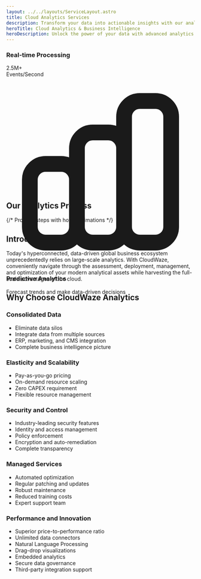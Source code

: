 ```yaml
---
layout: ../../layouts/ServiceLayout.astro
title: Cloud Analytics Services
description: Transform your data into actionable insights with our analytics solutions
heroTitle: Cloud Analytics & Business Intelligence
heroDescription: Unlock the power of your data with advanced analytics and AI-driven insights
---
```


<AnimatedBackground type="analytics" />

<div class="relative z-10">
  <!-- Analytics Dashboard Preview -->
  <div class="dashboard-preview mb-20" data-aos="fade-up">
    <div class="max-w-6xl mx-auto px-4">
      <div class="relative bg-white rounded-2xl shadow-2xl overflow-hidden">
        <div class="absolute inset-0 bg-gradient-to-r from-blue-500/5 to-purple-500/5"></div>
        <div class="relative p-8">
          <div class="grid grid-cols-1 md:grid-cols-3 gap-8">
            <div class="stat-card" data-aos="zoom-in" data-aos-delay="100">
              <div class="animate-pulse-slow bg-gradient-to-r from-blue-500 to-blue-600 rounded-xl p-6 text-white">
                <h3 class="text-lg font-semibold mb-2">Real-time Processing</h3>
                <div class="text-3xl font-bold">2.5M+</div>
                <div class="text-blue-100">Events/Second</div>
              </div>
            </div>
            <!-- Add more stat cards -->
          </div>
        </div>
      </div>
    </div>
  </div>

  <!-- Feature Cards with 3D Effect -->
  <div class="feature-grid my-20">
    <div class="max-w-6xl mx-auto px-4">
      <div class="grid grid-cols-1 md:grid-cols-3 gap-8">
        <div class="feature-card-3d group" data-aos="flip-left">
          <div class="card-content">
            <div class="card-front">
              <div class="p-8">
                <div class="text-blue-600 mb-4">
                  <svg class="w-12 h-12" fill="none" stroke="currentColor" viewBox="0 0 24 24">
                    <path stroke-linecap="round" stroke-linejoin="round" stroke-width="2" d="M9 19v-6a2 2 0 00-2-2H5a2 2 0 00-2 2v6a2 2 0 002 2h2a2 2 0 002-2zm0 0V9a2 2 0 012-2h2a2 2 0 012 2v10m-6 0a2 2 0 002 2h2a2 2 0 002-2m0 0V5a2 2 0 012-2h2a2 2 0 012 2v14a2 2 0 01-2 2h-2a2 2 0 01-2-2z"/>
                  </svg>
                </div>
                <h3>Predictive Analytics</h3>
                <p>Forecast trends and make data-driven decisions</p>
              </div>
            </div>
            <div class="card-back">
              <div class="p-8">
                <ul class="space-y-2">
                  <li>Machine Learning Models</li>
                  <li>Pattern Recognition</li>
                  <li>Trend Analysis</li>
                </ul>
              </div>
            </div>
          </div>
        </div>
        <!-- Add more feature cards -->
      </div>
    </div>
  </div>

  <!-- Interactive Process Flow -->
  <div class="process-flow my-20 bg-gradient-to-b from-blue-50 to-white py-20">
    <div class="max-w-6xl mx-auto px-4">
      <h2 class="text-3xl font-bold text-center mb-16">Our Analytics Process</h2>
      <div class="relative">
        <div class="process-line"></div>
        <div class="grid grid-cols-1 md:grid-cols-4 gap-8">
          {/* Process steps with hover animations */}
        </div>
      </div>
    </div>
  </div>
</div>

<style>
  /* Animated Background */
  .dashboard-preview {
    perspective: 1000px;
  }

  .stat-card {
    transform: translateZ(20px);
    transition: all 0.3s ease;
  }

  .stat-card:hover {
    transform: translateZ(30px) scale(1.05);
  }

  /* 3D Card Effect */
  .feature-card-3d {
    perspective: 1500px;
    height: 300px;
  }

  .card-content {
    position: relative;
    width: 100%;
    height: 100%;
    transition: transform 0.8s;
    transform-style: preserve-3d;
  }

  .feature-card-3d:hover .card-content {
    transform: rotateY(180deg);
  }

  .card-front, .card-back {
    position: absolute;
    width: 100%;
    height: 100%;
    backface-visibility: hidden;
    @apply bg-white rounded-xl shadow-lg;
  }

  .card-back {
    transform: rotateY(180deg);
    @apply bg-gradient-to-br from-blue-600 to-blue-700 text-white;
  }

  /* Process Flow */
  .process-line {
    @apply absolute top-1/2 left-0 right-0 h-1 bg-blue-200;
    transform: translateY(-50%);
  }

  .animate-pulse-slow {
    animation: pulse 3s cubic-bezier(0.4, 0, 0.6, 1) infinite;
  }

  @keyframes pulse {
    0%, 100% {
      opacity: 1;
    }
    50% {
      opacity: 0.8;
    }
  }
</style>

## Introduction

Today's hyperconnected, data-driven global business ecosystem unprecedentedly relies on large-scale analytics. With CloudWaze, conveniently navigate through the assessment, deployment, management, and optimization of your modern analytical assets while harvesting the full-scale advantages of the cloud.

## Why Choose CloudWaze Analytics

### Consolidated Data
- Eliminate data silos
- Integrate data from multiple sources
- ERP, marketing, and CMS integration
- Complete business intelligence picture

### Elasticity and Scalability
- Pay-as-you-go pricing
- On-demand resource scaling
- Zero CAPEX requirement
- Flexible resource management

### Security and Control
- Industry-leading security features
- Identity and access management
- Policy enforcement
- Encryption and auto-remediation
- Complete transparency

### Managed Services
- Automated optimization
- Regular patching and updates
- Robust maintenance
- Reduced training costs
- Expert support team

### Performance and Innovation
- Superior price-to-performance ratio
- Unlimited data connectors
- Natural Language Processing
- Drag-drop visualizations
- Embedded analytics
- Secure data governance
- Third-party integration support 